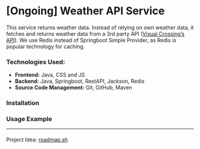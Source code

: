 # [Ongoing] Weather API Service

This service returns weather data. Instead of relying on own weather data, it fetches and returns weather data from a 3rd party API ([Visual Crossing’s API](https://www.visualcrossing.com/weather-api/)). We use Redis instead of Springboot Simple Provider, as Redis is popular technology for caching.

### Technologies Used:
- **Frontend:** Java, CSS and JS
- **Backend:** Java, Springboot, RestAPI, Jackson, Redis
- **Source Code Management:** Git, GitHub, Maven

### Installation

### Usage Example

_____

####
Project Idea: [roadmap.sh](https://roadmap.sh/projects/weather-api-wrapper-service)